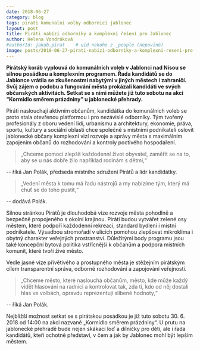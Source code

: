 ```yaml
---
date: 2018-06-27
category: blog
tags: pirati komunalni volby odbornici jablonec
layout: post
title: Piráti nabízí odborníky a komplexní řešení pro Jablonec
author: Helena Vondráková
#authorId: jakub.pirat    # uid nekoho z _people (nepoviné)
image: posts/2018-06-27-pirati-nabizi-odborniky-a-komplexni-reseni-pro-jablonec.jpg
---
```

**Pirátský koráb vyplouvá do komunálních voleb v Jablonci nad Nisou se silnou posádkou a komplexním programem. Řada kandidátů se do Jablonce vrátila se zkušenostmi nabytými v jiných městech i zahraničí. Svůj zájem o podobu a fungování města prokázali kandidáti ve svých občanských aktivitách. Setkat se s nimi můžete již tuto sobotu na akci “Kormidlo směrem prázdniny” u jablonecké přehrady.**

Piráti naslouchají aktivním občanům, kandidátka do komunálních voleb se proto stala otevřenou platformou i pro nezávislé odborníky. Tým tvořený profesionály z oboru vedení lidí, urbanismu a architektury, ekonomie, práva, sportu, kultury a sociální oblasti chce společně s místními podnikateli oslovit jablonecké občany komplexní vizí rozvoje a správy města s maximálním zapojením občanů do rozhodování a kontroly poctivého hospodaření.

>„Chceme pomoci zlepšit každodenní život obyvatel, zaměřit se na to, aby se u nás dobře žilo například rodinám s dětmi,“ 

-- říká Jan Polák, předseda místního sdružení Pirátů a lídr kandidátky. 

>„Vedení města k tomu má řadu nástrojů a my nabízíme tým, který má chuť se do toho pustit,“ 

-- dodává Polák.

Silnou stránkou Pirátů je dlouhodobá vize rozvoje města pohodlně a bezpečně propojeného s okolní krajinou. Piráti budou vytvářet zelené osy městem, které podpoří každodenní rekreaci, standard bydlení i místní podnikatele. Výsadbou stromořadí v ulicích pomohou zlepšovat mikroklima i obytný charakter veřejných prostranství. Důležitými body programu jsou také koncepční bytová politika vstřícnější k občanům a podpora místních komunit, které tvoří živé město.

Vedle jasné vize přívětivého a prostupného města je stěžejním pirátským cílem transparentní správa, odborné rozhodování a zapojování veřejnosti. 
>„Chceme město, které naslouchá občanům, město, kde může každý vidět hlasování na radnici a kontrolovat tak, zda ti, kdo od něj dostali hlas ve volbách, opravdu reprezentují slíbené hodnoty,“ 

-- říká Jan Polák.

Nejbližší možnost setkat se s pirátskou posádkou je již tuto sobotu 30. 6. 2018 od 14:00 na akci nazvané „Kormidlo směrem prázdniny“. U prutu na jablonecké přehradě bude nejen skákací loď a dílničky pro děti, ale i řada kandidátů, kteří ochotně představí, v čem a jak by Jablonec mohl být lepším městem.
